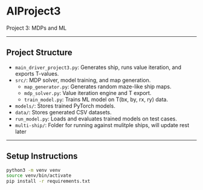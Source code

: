 # AIProject3
Project 3: MDPs and ML

---

## Project Structure
- `main_driver_project3.py`: Generates ship, runs value iteration, and exports T-values.
- `src/`: MDP solver, model training, and map generation.
  - `map_generator.py`: Generates random maze-like ship maps.
  - `mdp_solver.py`: Value iteration engine and T export.
  - `train_model.py`: Trains ML model on T(bx, by, rx, ry) data.
- `models/`: Stores trained PyTorch models.
- `data/`: Stores generated CSV datasets.
- `run_model.py`: Loads and evaluates trained models on test cases.
- `multi-ship/`: Folder for running against mulitple ships, will update rest later

---

## Setup Instructions

```bash
python3 -m venv venv
source venv/bin/activate
pip install -r requirements.txt
